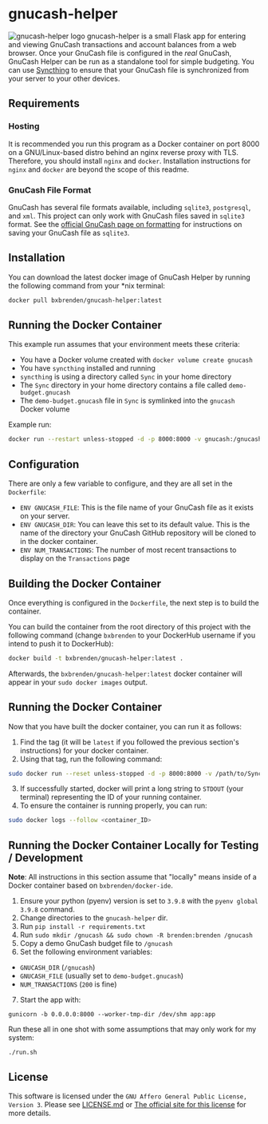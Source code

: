 # gnucash-helper
![gnucash-helper logo](https://github.com/bxbrenden/gnucash-helper/blob/main/static/gnucash-helper-bubble-logo_08-300x300.png)
gnucash-helper is a small Flask app for entering and viewing GnuCash transactions and account balances from a web browser.
Once your GnuCash file is configured in the _real_ GnuCash, GnuCash Helper can be run as a standalone tool for simple budgeting.
You can use [Syncthing](https://syncthing.net/) to ensure that your GnuCash file is synchronized from your server to your other devices.

## Requirements
### Hosting
It is recommended you run this program as a Docker container on port 8000 on a GNU/Linux-based distro behind an nginx reverse proxy with TLS.
Therefore, you should install `nginx` and `docker`.
Installation instructions for `nginx` and `docker` are beyond the scope of this readme.

### GnuCash File Format
GnuCash has several file formats available, including `sqlite3`, `postgresql`, and `xml`.
This project can only work with GnuCash files saved in  `sqlite3` format.
See the [official GnuCash page on formatting](https://www.gnucash.org/docs/v4/C/gnucash-guide/basics-files1.html) for instructions on saving your GnuCash file as `sqlite3`.

## Installation
You can download the latest docker image of GnuCash Helper by running the following command from your \*nix terminal:
```bash
docker pull bxbrenden/gnucash-helper:latest
```

## Running the Docker Container
This example run assumes that your environment meets these criteria:
- You have a Docker volume created with `docker volume create gnucash`
- You have `syncthing` installed and running
- `syncthing` is using a directory called `Sync` in your home directory
- The `Sync` directory in your home directory contains a file called `demo-budget.gnucash`
- The `demo-budget.gnucash` file in `Sync` is symlinked into the `gnucash` Docker volume

Example run:
```bash
docker run --restart unless-stopped -d -p 8000:8000 -v gnucash:/gnucash -e GNUCASH_FILE=demo-budget.gnucash -e GNUCASH_DIR=/gnucash -e NUM_TRANSACTIONS=1000  bxbrenden/gnucash-helper:0.4.0
```

## Configuration
There are only a few variable to configure, and they are all set in the `Dockerfile`:
- `ENV GNUCASH_FILE`: This is the file name of your GnuCash file as it exists on your server.
- `ENV GNUCASH_DIR`: You can leave this set to its default value. This is the name of the directory your GnuCash GitHub repository will be cloned to in the docker container.
- `ENV NUM_TRANSACTIONS`: The number of most recent transactions to display on the `Transactions` page

## Building the Docker Container
Once everything is configured in the `Dockerfile`, the next step is to build the container.

You can build the container from the root directory of this project with the following command (change `bxbrenden` to your DockerHub username if you intend to push it to DockerHub):
```bash
docker build -t bxbrenden/gnucash-helper:latest .
```
Afterwards, the `bxbrenden/gnucash-helper:latest` docker container will appear in your `sudo docker images` output.

## Running the Docker Container
Now that you have built the docker container, you can run it as follows:
1. Find the tag (it will be `latest` if you followed the previous section's instructions) for your docker container.
2. Using that tag, run the following command:
```bash
sudo docker run --reset unless-stopped -d -p 8000:8000 -v /path/to/Syncthing/folder bxbrenden/gnucash-helper:latest
```
3. If successfully started, docker will print a long string to `STDOUT` (your terminal) representing the ID of your running container.
4. To ensure the container is running properly, you can run:
```bash
sudo docker logs --follow <container_ID>
```

## Running the Docker Container Locally for Testing / Development
**Note**: All instructions in this section assume that "locally" means inside of a Docker container based on `bxbrenden/docker-ide`.

1. Ensure your python (pyenv) version is set to `3.9.8` with the `pyenv global 3.9.8` command.
2. Change directories to the `gnucash-helper` dir.
3. Run `pip install -r requirements.txt`
4. Run `sudo mkdir /gnucash && sudo chown -R brenden:brenden /gnucash`
5. Copy a demo GnuCash budget file to `/gnucash`
6. Set the following environment variables:
  - `GNUCASH_DIR` (`/gnucash`)
  - `GNUCASH_FILE` (usually set to `demo-budget.gnucash`)
  - `NUM_TRANSACTIONS` (`200` is fine)
7. Start the app with:
```
gunicorn -b 0.0.0.0:8000 --worker-tmp-dir /dev/shm app:app
```

Run these all in one shot with some assumptions that may only work for my system:
```
./run.sh
```

## License
This software is licensed under the `GNU Affero General Public License, Version 3`. Please see [LICENSE.md](https://github.com/bxbrenden/gnucash-helper/blob/main/LICENSE.md) or [The official site for this license](https://www.gnu.org/licenses/agpl-3.0.en.html) for more details.
